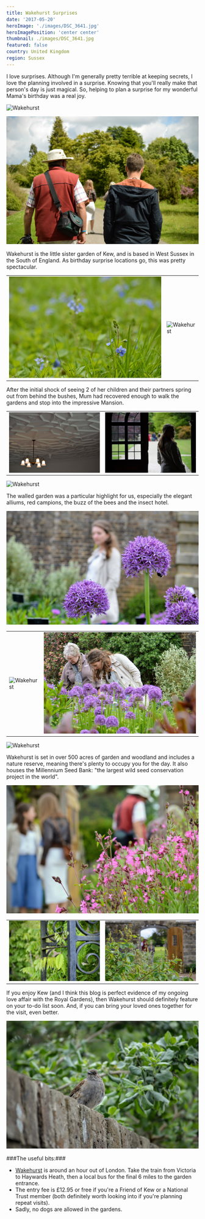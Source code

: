 ```yaml
---
title: Wakehurst Surprises
date: '2017-05-20'
heroImage: './images/DSC_3641.jpg'
heroImagePosition: 'center center'
thumbnail: ./images/DSC_3641.jpg
featured: false
country: United Kingdom
region: Sussex
---
```


I love surprises. Although I'm generally pretty terrible at keeping secrets, I love the planning involved in a surprise. Knowing that you'll really make that person's day is just magical. So, helping to plan a surprise for my wonderful Mama's birthday was a real joy.

![Wakehurst](./images/DSC_3622.jpg)

![Wakehurst](./images/DSC_3688.jpg)

Wakehurst is the little sister garden of Kew, and is based in West Sussex in the South of England. As birthday surprise locations go, this was pretty spectacular.

|                                     |                                     |
| ----------------------------------- | ----------------------------------- |
| ![Wakehurst](./images/DSC_3665.jpg) | ![Wakehurst](./images/DSC_3685.jpg) |

After the initial shock of seeing 2 of her children and their partners spring out from behind the bushes, Mum had recovered enough to walk the gardens and stop into the impressive Mansion.

|                                     |                                     |
| ----------------------------------- | ----------------------------------- |
| ![Wakehurst](./images/DSC_3722.jpg) | ![Wakehurst](./images/DSC_3730.jpg) |

![Wakehurst](./images/PANO_20170520_165443.jpg)

The walled garden was a particular highlight for us, especially the elegant alliums, red campions, the buzz of the bees and the insect hotel.

![Wakehurst](./images/DSC_3781.jpg)

|                                     |                                     |
| ----------------------------------- | ----------------------------------- |
| ![Wakehurst](./images/DSC_3770.jpg) | ![Wakehurst](./images/DSC_3780.jpg) |

![Wakehurst](./images/DSC_3793.jpg)

Wakehurst is set in over 500 acres of garden and woodland and includes a nature reserve, meaning there's plenty to occupy you for the day. It also houses the Millennium Seed Bank: "the largest wild seed conservation project in the world".

![Wakehurst](./images/DSC_3817.jpg)

|                                     |                                     |
| ----------------------------------- | ----------------------------------- |
| ![Wakehurst](./images/DSC_3830.jpg) | ![Wakehurst](./images/DSC_3833.jpg) |

If you enjoy Kew (and I think this blog is perfect evidence of my ongoing love affair with the Royal Gardens), then Wakehurst should definitely feature on your to-do list soon. And, if you can bring your loved ones together for the visit, even better.

![Wakehurst](./images/DSC_3823.jpg)

###The useful bits:###

- [Wakehurst](https://www.kew.org/wakehurst/plan-your-visit-to-wakehurst) is around an hour out of London. Take the train from Victoria to Haywards Heath, then a local bus for the final 6 miles to the garden entrance.
- The entry fee is £12.95 or free if you're a Friend of Kew or a National Trust member (both definitely worth looking into if you're planning repeat visits).
- Sadly, no dogs are allowed in the gardens.
